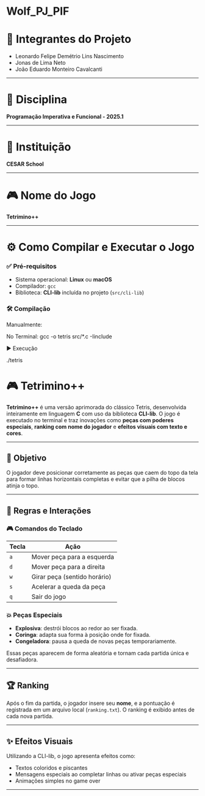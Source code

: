 # Wolf_PJ_PIF

# 🧠 Integrantes do Projeto

- Leonardo Felipe Demétrio Lins Nascimento 
- Jonas de Lima Neto
- João Eduardo Monteiro Cavalcanti

---

# 📘 Disciplina

**Programação Imperativa e Funcional - 2025.1**

---

# 🏫 Instituição

**CESAR School**

---

# 🎮 Nome do Jogo

**Tetrimino++**

---

# ⚙️ Como Compilar e Executar o Jogo

### ✅ Pré-requisitos
- Sistema operacional: **Linux** ou **macOS**
- Compilador: `gcc`
- Biblioteca: **CLI-lib** incluída no projeto (`src/cli-lib`)


### 🛠️ Compilação
Manualmente:

No Terminal: gcc -o tetris src/*.c -Iinclude

▶️ Execução

./tetris

# 🎮 Tetrimino++

**Tetrimino++** é uma versão aprimorada do clássico Tetris, desenvolvida inteiramente em linguagem **C** com uso da biblioteca **CLI-lib**. O jogo é executado no terminal e traz inovações como **peças com poderes especiais**, **ranking com nome do jogador** e **efeitos visuais com texto e cores**.

---

## 🎯 Objetivo
O jogador deve posicionar corretamente as peças que caem do topo da tela para formar linhas horizontais completas e evitar que a pilha de blocos atinja o topo.

---

## 🔁 Regras e Interações

### 🎮 Comandos do Teclado
| Tecla | Ação                     |
|-------|--------------------------|
| `a`   | Mover peça para a esquerda |
| `d`   | Mover peça para a direita  |
| `w`   | Girar peça (sentido horário) |
| `s`   | Acelerar a queda da peça   |
| `q`   | Sair do jogo               |

### 💥 Peças Especiais
- **Explosiva**: destrói blocos ao redor ao ser fixada.
- **Coringa**: adapta sua forma à posição onde for fixada.
- **Congeladora**: pausa a queda de novas peças temporariamente.

Essas peças aparecem de forma aleatória e tornam cada partida única e desafiadora.

---

## 🏆 Ranking
Após o fim da partida, o jogador insere seu **nome**, e a pontuação é registrada em um arquivo local (`ranking.txt`). O ranking é exibido antes de cada nova partida.

---

## ✨ Efeitos Visuais
Utilizando a CLI-lib, o jogo apresenta efeitos como:
- Textos coloridos e piscantes
- Mensagens especiais ao completar linhas ou ativar peças especiais
- Animações simples no game over

---


